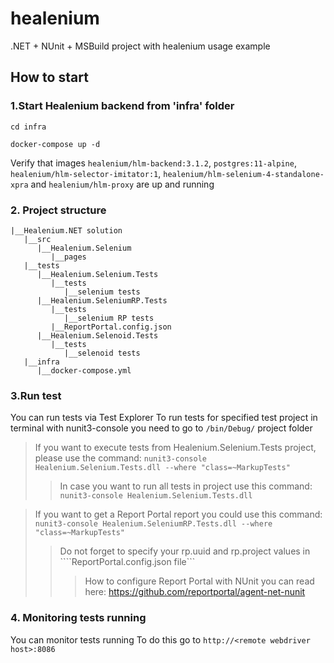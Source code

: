 # healenium
.NET + NUnit + MSBuild project with healenium usage example 

## How to start
### 1.Start Healenium backend from 'infra' folder

```cd infra```

```docker-compose up -d```

Verify that images ```healenium/hlm-backend:3.1.2```, ```postgres:11-alpine```, ```healenium/hlm-selector-imitator:1```, ```healenium/hlm-selenium-4-standalone-xpra``` and ```healenium/hlm-proxy``` are up and running

### 2. Project structure
```
|__Healenium.NET solution
   |__src
      |__Healenium.Selenium
         |__pages
   |__tests
      |__Healenium.Selenium.Tests
         |__tests
            |__selenium tests
      |__Healenium.SeleniumRP.Tests
         |__tests
            |__selenium RP tests
         |__ReportPortal.config.json
      |__Healenium.Selenoid.Tests
         |__tests
            |__selenoid tests
   |__infra
      |__docker-compose.yml

``` 
			   
### 3.Run test
You can run tests via Test Explorer
To run tests for specified test project in terminal with nunit3-console you need to go to ```/bin/Debug/``` project folder

> If you want to execute tests from Healenium.Selenium.Tests project, please use the command: 
```nunit3-console Healenium.Selenium.Tests.dll --where "class=~MarkupTests" ```
>> In case you want to run all tests in project use this command:
```nunit3-console Healenium.Selenium.Tests.dll```

>  If you want to get a Report Portal report you could use this command:
```nunit3-console Healenium.SeleniumRP.Tests.dll --where "class=~MarkupTests" ```
>>Do not forget to specify your rp.uuid and rp.project values in ````ReportPortal.config.json file```
>>>How to configure Report Portal with NUnit you can read here: https://github.com/reportportal/agent-net-nunit


### 4. Monitoring tests running
You can monitor tests running
To do this go to ```http://<remote webdriver host>:8086```
